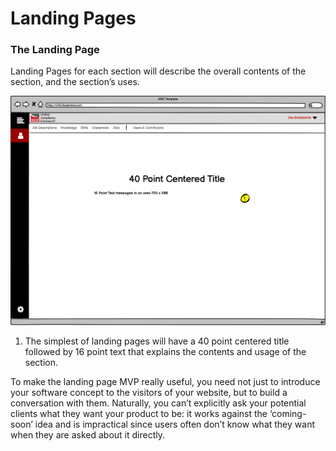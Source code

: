 # Landing Pages

### The Landing Page

Landing Pages for each section will describe the overall contents of the section, and the section’s uses.

![Landing Page](<../../.gitbook/assets/0 (1)>)

1. The simplest of landing pages will have a 40 point centered title followed by 16 point text that explains the contents and usage of the section.

To make the landing page MVP really useful, you need not just to introduce your software concept to the visitors of your website, but to build a conversation with them. Naturally, you can’t explicitly ask your potential clients what they want your product to be: it works against the ‘coming-soon’ idea and is impractical since users often don’t know what they want when they are asked about it directly.
